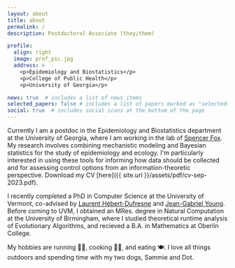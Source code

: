 ```yaml
---
layout: about
title: about
permalink: /
description: Postdoctoral Associate (they/them)

profile:
  align: right
  image: prof_pic.jpg
  address: >
    <p>Epidemiology and Biostatistics</p>
    <p>College of Public Health</p>
    <p>University of Georgia</p>

news: true  # includes a list of news items
selected_papers: false # includes a list of papers marked as "selected={true}"
social: true  # includes social icons at the bottom of the page
---
```


Currently I am a postdoc in the Epidemiology and Biostatistics department at the University of Georgia, where I am working in the lab of [Spencer Fox](https://spncrfx.wordpress.com/).
My research involves combining mechanistic modeling and Bayesian statistics for the study of epidemiology and ecology. 
I'm particularly interested in using these tools for informing how data should be collected and for assessing control options from an information-theoretic perspective. Download my CV [here]({{ site.url }}/assets/pdf/cv-sep-2023.pdf).

I recently completed a PhD in Computer Science at the University of Vermont, co-advised by [Laurent Hébert-Dufresne](http://laurenthebertdufresne.github.io/) and [Jean-Gabriel Young](https://www.jgyoung.ca/).
Before coming to UVM, I obtained an MRes. degree in Natural Computation at the University of Birmingham, where I studied theoretical runtime analysis of Evolutionary Algorithms, and recieved a B.A. in Mathematics at Oberlin College.

My hobbies are running 🏃‍♀️, cooking 👩‍🍳, and eating 🍽. I love all things outdoors and spending time with my two dogs, Sammie and Dot.
